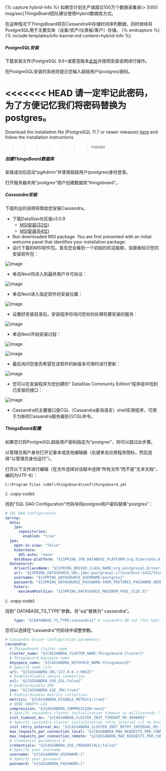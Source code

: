 {% capture hybrid-info %}
如果您计划生产或超过100万个数据采集率(> 5000 msg/sec)ThingsBoard团队建议使用Hybrid数据库方式。

在这种情况下ThingsBoard将在Cassandra中存储时间序列数据，同时继续将PostgreSQL用于主要实体（设备/资产/仪表板/客户）存储。
{% endcapture %}
{% include templates/info-banner.md content=hybrid-info %}

##### PostgreSQL安装

下载安装文件(PostgreSQL 9.6+或更高版本[此处](https://www.enterprisedb.com/downloads/postgres-postgresql-downloads#windows)并按照安装说明进行操作。

在PostgreSQL安装时系统将提示您输入超级用户(postgres)密码。

<<<<<<< HEAD
请一定牢记此密码，为了方便记忆我们将密码替换为postgres。
=======
Download the installation file (PostgreSQL 11.7 or newer releases) [here](https://www.enterprisedb.com/downloads/postgres-postgresql-downloads#windows) and follow the installation instructions.
>>>>>>> master

##### 创建ThingsBoard数据库

安装成功后启动“pgAdmin”并使用超级用户(postgres)身份登录。

打开服务器并用“postgres”用户创建数据库“thingsboard”。

##### Cassandra安装

下面列出的说明将帮助您安装Cassandra。

- 下载DataStax社区版v3.0.9
    - [MSI安装(32位)](http://downloads.datastax.com/community/datastax-community-32bit_3.0.9.msi)
    - [MSI安装(64位)](http://downloads.datastax.com/community/datastax-community-64bit_3.0.9.msi)
- Run downloaded MSI package. You are first presented with an initial welcome panel that identifies your installation package:
- 运行下载的MSI软件包。首先您会看到一个初始的欢迎面板，该面板标识您的安装软件包：

 ![image](/images/user-guide/install/windows/windows-cassandra-1.png)
 
- 单击Next将进入到最终用户许可协议：
 
 ![image](/images/user-guide/install/windows/windows-cassandra-2.png)
 
- 单击Next进入指定软件的安装位置：
   
 ![image](/images/user-guide/install/windows/windows-cassandra-3.png)

- 设置好安装目录后，安装程序将询问您如何处理将要安装的服务：

 ![image](/images/user-guide/install/windows/windows-cassandra-4.png)

- 单击Next开始安装过程：

 ![image](/images/user-guide/install/windows/windows-cassandra-5.png)
 
 ![image](/images/user-guide/install/windows/windows-cassandra-6.png)

- 最后询问您是否希望在该软件的新版本可用时进行更新：

 ![image](/images/user-guide/install/windows/windows-cassandra-7.png)
 
- 您可以在安装程序为您创建的“ DataStax Community Edition”程序组中找到已安装的接口：

 ![image](/images/user-guide/install/windows/windows-cassandra-8.png)
 
- Cassandra的主要接口是CQL（Cassandra查询语言）shell实用程序，可用于为新的Cassandra服务器执行CQL命令。

##### ThingsBoard配置

如果您已将PostgreSQL超级用户密码指定为"postgres"，则可以跳过此步骤。

以管理员用户身份打开记事本或其他编辑器（右键单击应用程序图标，然后选择“以管理员身份运行”）。

打开以下文件进行编辑（在文件选择对话框中选择“所有文件”而不是“文本文档”，编码为UTF-8）：

```text 
C:\Program Files (x86)\thingsboard\conf\thingsboard.yml
``` 
{: .copy-code}


找到"SQL DAO Configuration"代码块将postgres用户密码替换"postgres"：

```yml
# SQL DAO Configuration
spring:
  data:
    jpa:
      repositories:
        enabled: "true"
  jpa:
    open-in-view: "false"
    hibernate:
      ddl-auto: "none"
    database-platform: "${SPRING_JPA_DATABASE_PLATFORM:org.hibernate.dialect.PostgreSQLDialect}"
  datasource:
    driverClassName: "${SPRING_DRIVER_CLASS_NAME:org.postgresql.Driver}"
    url: "${SPRING_DATASOURCE_URL:jdbc:postgresql://localhost:5432/thingsboard}"
    username: "${SPRING_DATASOURCE_USERNAME:postgres}"
    password: "${SPRING_DATASOURCE_PASSWORD:YOUR_POSTGRES_PASSWORD_HERE}"
    hikari:
      maximumPoolSize: "${SPRING_DATASOURCE_MAXIMUM_POOL_SIZE:5}"
``` 
{: .copy-code}

找到“ DATABASE_TS_TYPE”参数。将“sql”替换为“ cassandra”。

```yml
    type: "${DATABASE_TS_TYPE:cassandra}" # cassandra OR sql (for hybrid mode, only this value should be cassandra)
```

您可以选择在“cassandra”代码块中调整参数。

```yml
# Cassandra driver configuration parameters
cassandra:
  # Thingsboard cluster name
  cluster_name: "${CASSANDRA_CLUSTER_NAME:Thingsboard Cluster}"
  # Thingsboard keyspace name
  keyspace_name: "${CASSANDRA_KEYSPACE_NAME:thingsboard}"
  # Specify node list
  url: "${CASSANDRA_URL:127.0.0.1:9042}"
  # Enable/disable secure connection
  ssl: "${CASSANDRA_USE_SSL:false}"
  # Enable/disable JMX
  jmx: "${CASSANDRA_USE_JMX:true}"
  # Enable/disable metrics collection.
  metrics: "${CASSANDRA_DISABLE_METRICS:true}"
  # NONE SNAPPY LZ4
  compression: "${CASSANDRA_COMPRESSION:none}"
  # Specify cassandra cluster initialization timeout in milliseconds (if no hosts available during startup)
  init_timeout_ms: "${CASSANDRA_CLUSTER_INIT_TIMEOUT_MS:300000}"
  # Specify cassandra claster initialization retry interval (if no hosts available during startup)
  init_retry_interval_ms: "${CASSANDRA_CLUSTER_INIT_RETRY_INTERVAL_MS:3000}"
  max_requests_per_connection_local: "${CASSANDRA_MAX_REQUESTS_PER_CONNECTION_LOCAL:32768}"
  max_requests_per_connection_remote: "${CASSANDRA_MAX_REQUESTS_PER_CONNECTION_REMOTE:32768}"
  # Credential parameters #
  credentials: "${CASSANDRA_USE_CREDENTIALS:false}"
  # Specify your username
  username: "${CASSANDRA_USERNAME:}"
  # Specify your password
  password: "${CASSANDRA_PASSWORD:}"
```

